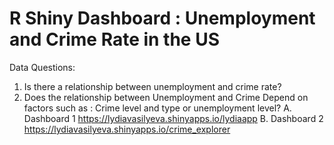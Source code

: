 # R Shiny Dashboard : Unemployment and Crime Rate in the US
Data Questions:
1.	Is there a relationship between unemployment and crime rate?
2.	Does the relationship between Unemployment and Crime Depend on factors such as : Crime level and type or unemployment level?
A. Dashboard 1
  https://lydiavasilyeva.shinyapps.io/lydiaapp
B. Dashboard 2
   https://lydiavasilyeva.shinyapps.io/crime_explorer






 
